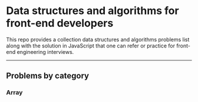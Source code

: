 # Data structures and algorithms for front-end developers

This repo provides a collection data structures and algorithms problems list along with the solution in JavaScript that one can refer or practice for front-end engineering interviews.

-----------------

## Problems by category

### Array
